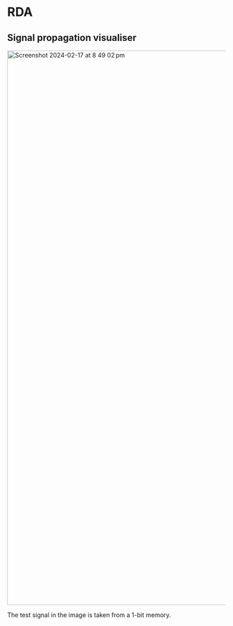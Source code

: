 # RDA

## Signal propagation visualiser
<img width="1280" alt="Screenshot 2024-02-17 at 8 49 02 pm" src="https://github.com/MattMattL/Redstone-Design-Automation/assets/60942144/46f2ea89-e5d7-4c5f-9010-aa70f5b788f5">

The test signal in the image is taken from a 1-bit memory.

